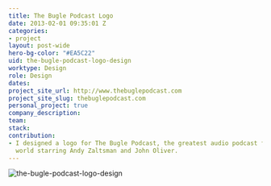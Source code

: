 ```yaml
---
title: The Bugle Podcast Logo
date: 2013-02-01 09:35:01 Z
categories:
- project
layout: post-wide
hero-bg-color: "#EA5C22"
uid: the-bugle-podcast-logo-design
worktype: Design
role: Design
dates: 
project_site_url: http://www.thebuglepodcast.com
project_site_slug: thebuglepodcast.com
personal_project: true
company_description: 
team: 
stack: 
contribution:
- I designed a logo for The Bugle Podcast, the greatest audio podcast for a visual
  world starring Andy Zaltsman and John Oliver.
---
```


<div class="showcase">
	<img src="/img/the-bugle-podcast-logo-design/1.jpg" alt="the-bugle-podcast-logo-design">
</div>